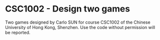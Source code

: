 # CSC1002 - Design two games 
Two games designed by Carlo SUN for course CSC1002 of the Chinese University of Hong Kong, Shenzhen. Use the code without permission will be reported.

